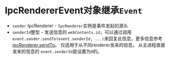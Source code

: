 # IpcRendererEvent对象继承`Event`

* `sender` IpcRenderer - `IpcRenderer`实例是事件发起的源头
* `senderId`整型 - 发送信息的 `webContents.id`，可以通过调用 `event.sender.sendTo(event.senderId, ...)`来回复此信息，更多信息参考 [ipcRenderer.sendTo][ipc-renderer-sendto]。 仅适用于从不同renderer发来的信息。 从主进程直接发来的信息的 `event.senderId`是设置为`0`的。

[ipc-renderer-sendto]: #ipcrenderersendtowindowid-channel--arg1-arg2-
